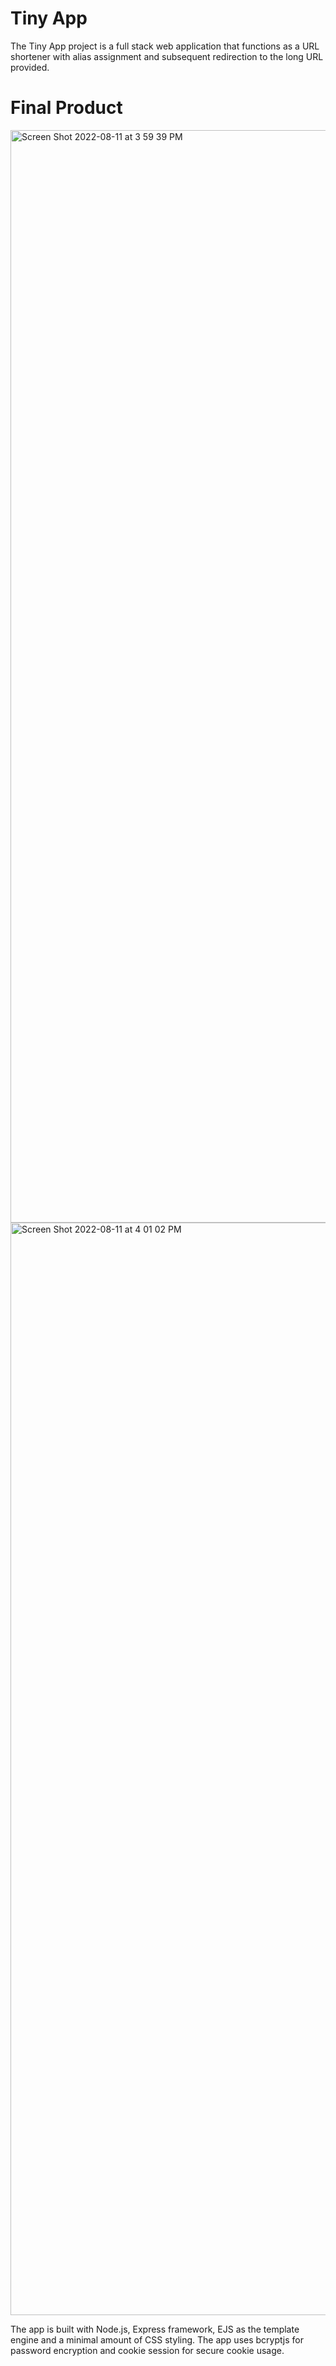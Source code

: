 # Tiny App

The Tiny App project is a full stack web application that functions as a URL shortener with alias assignment and subsequent redirection to the long URL provided. 



# Final Product
<img width="1748" alt="Screen Shot 2022-08-11 at 3 59 39 PM" src="https://user-images.githubusercontent.com/55267263/184229795-bb35eef7-0175-4027-94a7-8b946aa75cb4.png">

<img width="1748" alt="Screen Shot 2022-08-11 at 4 01 02 PM" src="https://user-images.githubusercontent.com/55267263/184229630-e836e60f-4b46-43f2-bb3e-422b08a00977.png">


The app is built with Node.js, Express framework, EJS as the template engine and a minimal amount of CSS styling. The app uses bcryptjs for password encryption and cookie session for secure cookie usage. 
